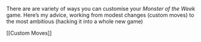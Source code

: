 
There are are variety of ways you can customise your *Monster of the Week* game. Here’s my advice, working from modest changes (custom moves) to the most ambitious (hacking it into a whole new game)

[[Custom Moves]]
